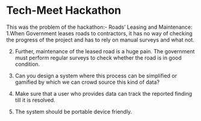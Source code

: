 # Tech-Meet Hackathon
This was the problem of the hackathon:-
Roads’ Leasing and Maintenance:
1.When Government leases roads to contractors, it has no way of checking the progress of the project and has to rely on manual surveys and what not.

2. Further, maintenance of the leased road is a huge pain. The government must perform regular surveys to check whether the road is in good condition.

3. Can you design a system where this process can be simplified or gamified by which we can crowd source this kind of data?

4. Make sure that a user who provides data can track the reported finding till it is resolved.

5. The system should be portable device friendly.

